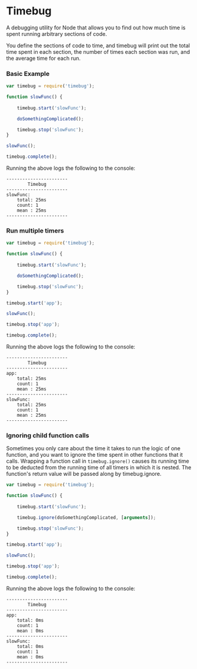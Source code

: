 # Timebug

A debugging utility for Node that allows you to find out how much time is spent running arbitrary sections of code. 

You define the sections of code to time, and timebug will print out the total time spent in each section, the number of times each section was run, and the average time for each run.

### Basic Example

```javascript
var timebug = require('timebug');

function slowFunc() {
	
	timebug.start('slowFunc');

	doSomethingComplicated();

	timebug.stop('slowFunc');
}

slowFunc();

timebug.complete();

```

Running the above logs the following to the console:

```
-----------------------
        Timebug
-----------------------
slowFunc:
    total: 25ms
    count: 1
    mean : 25ms
-----------------------
```

### Run multiple timers

```javascript
var timebug = require('timebug');

function slowFunc() {
	
	timebug.start('slowFunc');

	doSomethingComplicated();

	timebug.stop('slowFunc');
}

timebug.start('app');

slowFunc();

timebug.stop('app');

timebug.complete();

```

Running the above logs the following to the console:

```
-----------------------
        Timebug
-----------------------
app:
    total: 25ms
    count: 1
    mean : 25ms
-----------------------
slowFunc:
    total: 25ms
    count: 1
    mean : 25ms
-----------------------
```

### Ignoring child function calls

Sometimes you only care about the time it takes to run the logic of one function, and you want to ignore the time spent in other functions that it calls. Wrapping a function call in `timebug.ignore()` causes its running time to be deducted from the running time of all timers in which it is nested. The function's return value will be passed along by timebug.ignore.

```javascript
var timebug = require('timebug');

function slowFunc() {
	
	timebug.start('slowFunc');

	timebug.ignore(doSomethingComplicated, [arguments]);

	timebug.stop('slowFunc');
}

timebug.start('app');

slowFunc();

timebug.stop('app');

timebug.complete();

```

Running the above logs the following to the console:

```
-----------------------
        Timebug
-----------------------
app:
    total: 0ms
    count: 1
    mean : 0ms
-----------------------
slowFunc:
    total: 0ms
    count: 1
    mean : 0ms
-----------------------
```